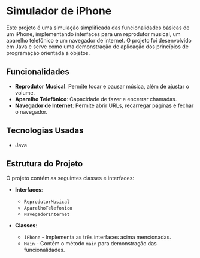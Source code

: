 # Simulador de iPhone

Este projeto é uma simulação simplificada das funcionalidades básicas de um iPhone, implementando interfaces para um reprodutor musical, um aparelho telefônico e um navegador de internet. O projeto foi desenvolvido em Java e serve como uma demonstração de aplicação dos princípios de programação orientada a objetos.

## Funcionalidades

- **Reprodutor Musical**: Permite tocar e pausar música, além de ajustar o volume.
- **Aparelho Telefônico**: Capacidade de fazer e encerrar chamadas.
- **Navegador de Internet**: Permite abrir URLs, recarregar páginas e fechar o navegador.

## Tecnologias Usadas

- Java

## Estrutura do Projeto

O projeto contém as seguintes classes e interfaces:

- **Interfaces**:
    - `ReprodutorMusical`
    - `AparelhoTelefonico`
    - `NavegadorInternet`

- **Classes**:
    - `iPhone` - Implementa as três interfaces acima mencionadas.
    - `Main` - Contém o método `main` para demonstração das funcionalidades.



